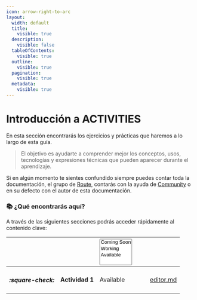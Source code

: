 ```yaml
---
icon: arrow-right-to-arc
layout:
  width: default
  title:
    visible: true
  description:
    visible: false
  tableOfContents:
    visible: true
  outline:
    visible: true
  pagination:
    visible: true
  metadata:
    visible: true
---
```


# Introducción a ACTIVITIES

En esta sección encontrarás los ejercicios y prácticas que haremos a lo largo de esta guía.&#x20;

> El objetivo es ayudarte a comprender mejor los conceptos, usos, tecnologías y expresiones técnicas que pueden aparecer durante el aprendizaje.

Si en algún momento te sientes confundido siempre puedes contar toda la documentación, el grupo de [Route](broken-reference), contarás con la ayuda de [Community](broken-reference) o en su defecto con el autor de esta documentación.

### 📚 ¿Qué encontrarás aquí?

A través de las siguientes secciones podrás acceder rápidamente al contenido clave:

<table data-view="cards"><thead><tr><th></th><th></th><th><select multiple><option value="NuJVR4P6HSCP" label="Coming Soon" color="blue"></option><option value="N1IJitVI90Ba" label="Working" color="blue"></option><option value="pTGnO7zcG486" label="Available" color="blue"></option></select></th><th data-hidden data-card-cover data-type="files"></th><th data-hidden></th><th data-hidden data-card-target data-type="content-ref"></th></tr></thead><tbody><tr><td><h4><i class="fa-square-check">:square-check:</i></h4></td><td><strong>Actividad 1</strong></td><td><span data-option="pTGnO7zcG486">Available</span></td><td></td><td></td><td><a href="editor.md">editor.md</a></td></tr></tbody></table>
